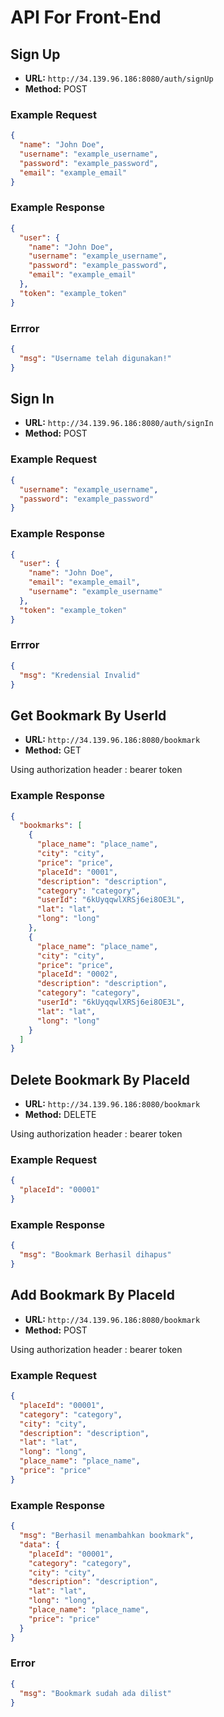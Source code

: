 # API For Front-End

## Sign Up

- **URL:** `http://34.139.96.186:8080/auth/signUp`
- **Method:** POST

### Example Request

```json
{
  "name": "John Doe",
  "username": "example_username",
  "password": "example_password",
  "email": "example_email"
}
```

### Example Response

```json
{
  "user": {
    "name": "John Doe",
    "username": "example_username",
    "password": "example_password",
    "email": "example_email"
  },
  "token": "example_token"
}
```

### Errror

```json
{
  "msg": "Username telah digunakan!"
}
```

## Sign In

- **URL:** `http://34.139.96.186:8080/auth/signIn`
- **Method:** POST

### Example Request

```json
{
  "username": "example_username",
  "password": "example_password"
}
```

### Example Response

```json
{
  "user": {
    "name": "John Doe",
    "email": "example_email",
    "username": "example_username"
  },
  "token": "example_token"
}
```

### Errror

```json
{
  "msg": "Kredensial Invalid"
}
```

## Get Bookmark By UserId

- **URL:** `http://34.139.96.186:8080/bookmark`
- **Method:** GET

Using authorization header : bearer token

### Example Response

```json
{
  "bookmarks": [
    {
      "place_name": "place_name",
      "city": "city",
      "price": "price",
      "placeId": "0001",
      "description": "description",
      "category": "category",
      "userId": "6kUyqqwlXRSj6ei8OE3L",
      "lat": "lat",
      "long": "long"
    },
    {
      "place_name": "place_name",
      "city": "city",
      "price": "price",
      "placeId": "0002",
      "description": "description",
      "category": "category",
      "userId": "6kUyqqwlXRSj6ei8OE3L",
      "lat": "lat",
      "long": "long"
    }
  ]
}
```

## Delete Bookmark By PlaceId

- **URL:** `http://34.139.96.186:8080/bookmark`
- **Method:** DELETE

Using authorization header : bearer token

### Example Request

```json
{
  "placeId": "00001"
}
```

### Example Response

```json
{
  "msg": "Bookmark Berhasil dihapus"
}
```

## Add Bookmark By PlaceId

- **URL:** `http://34.139.96.186:8080/bookmark`
- **Method:** POST

Using authorization header : bearer token

### Example Request

```json
{
  "placeId": "00001",
  "category": "category",
  "city": "city",
  "description": "description",
  "lat": "lat",
  "long": "long",
  "place_name": "place_name",
  "price": "price"
}
```

### Example Response

```json
{
  "msg": "Berhasil menambahkan bookmark",
  "data": {
    "placeId": "00001",
    "category": "category",
    "city": "city",
    "description": "description",
    "lat": "lat",
    "long": "long",
    "place_name": "place_name",
    "price": "price"
  }
}
```

### Error

```json
{
  "msg": "Bookmark sudah ada dilist"
}
```
